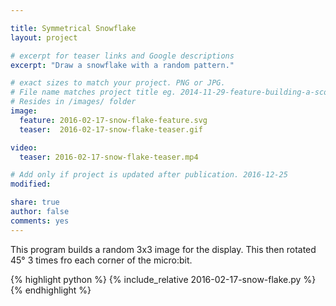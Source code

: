 ```yaml
---

title: Symmetrical Snowflake
layout: project

# excerpt for teaser links and Google descriptions
excerpt: "Draw a snowflake with a random pattern."

# exact sizes to match your project. PNG or JPG.
# File name matches project title eg. 2014-11-29-feature-building-a-score-counter.png
# Resides in /images/ folder
image:
  feature: 2016-02-17-snow-flake-feature.svg
  teaser:  2016-02-17-snow-flake-teaser.gif

video:
  teaser: 2016-02-17-snow-flake-teaser.mp4

# Add only if project is updated after publication. 2016-12-25
modified:

share: true
author: false
comments: yes
---
```


This program builds a random 3x3 image for the display. This then rotated 45&deg; 3 times fro each corner of the micro:bit.

{% highlight python %}
{% include_relative 2016-02-17-snow-flake.py %}
{% endhighlight %}
